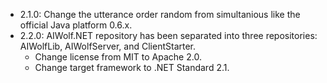 * 2.1.0: Change the utterance order random from simultanious like the official Java platform 0.6.x.
* 2.2.0: AIWolf.NET repository has been separated into three repositories:
  AIWolfLib, AIWolfServer, and ClientStarter.
  * Change license from MIT to Apache 2.0.
  * Change target framework to .NET Standard 2.1.